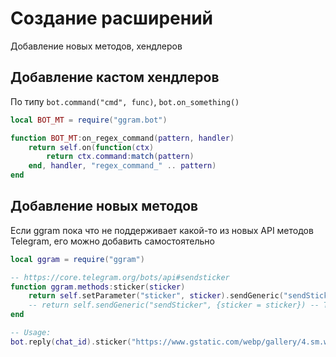 # Создание расширений

Добавление новых методов, хендлеров

## Добавление кастом хендлеров

По типу `bot.command("cmd", func)`, `bot.on_something()`

```lua
local BOT_MT = require("ggram.bot")

function BOT_MT:on_regex_command(pattern, handler)
	return self.on(function(ctx)
		return ctx.command:match(pattern)
	end, handler, "regex_command_" .. pattern)
end
```

## Добавление новых методов

Если ggram пока что не поддерживает какой-то из новых API методов Telegram, его можно добавить самостоятельно

```lua
local ggram = require("ggram")

-- https://core.telegram.org/bots/api#sendsticker
function ggram.methods:sticker(sticker)
	return self.setParameter("sticker", sticker).sendGeneric("sendSticker")
	-- return self.sendGeneric("sendSticker", {sticker = sticker}) -- That's allowed, too.
end

-- Usage:
bot.reply(chat_id).sticker("https://www.gstatic.com/webp/gallery/4.sm.webp") -- sticker_url or file_id
```
